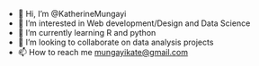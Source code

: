 - 👋 Hi, I’m @KatherineMungayi
- 👀 I’m interested in Web development/Design and Data Science
- 🌱 I’m currently learning R and python
- 💞️ I’m looking to collaborate on data analysis projects
- 📫 How to reach me mungayikate@gmail.com

<!---
KatherineMungayi/KatherineMungayi is a ✨ special ✨ repository because its `README.md` (this file) appears on your GitHub profile.
You can click the Preview link to take a look at your changes.
--->
